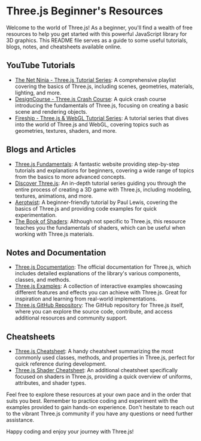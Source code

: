 # Three.js Beginner's Resources

Welcome to the world of Three.js! As a beginner, you'll find a wealth of free resources to help you get started with this powerful JavaScript library for 3D graphics. This README file serves as a guide to some useful tutorials, blogs, notes, and cheatsheets available online.

## YouTube Tutorials
- [The Net Ninja - Three.js Tutorial Series](https://www.youtube.com/playlist?list=PL4cUxeGkcC9i1XR6ediXY-WiY0Cq__o_s): A comprehensive playlist covering the basics of Three.js, including scenes, geometries, materials, lighting, and more.
- [DesignCourse - Three.js Crash Course](https://www.youtube.com/watch?v=6oFvqLfRnsU): A quick crash course introducing the fundamentals of Three.js, focusing on creating a basic scene and rendering objects.
- [Fireship - Three.js & WebGL Tutorial Series](https://www.youtube.com/playlist?list=PL0vfts4VzfNgUlte1KFnY9oVXarwn8bva): A tutorial series that dives into the world of Three.js and WebGL, covering topics such as geometries, textures, shaders, and more.

## Blogs and Articles
- [Three.js Fundamentals](https://threejsfundamentals.org/): A fantastic website providing step-by-step tutorials and explanations for beginners, covering a wide range of topics from the basics to more advanced concepts.
- [Discover Three.js](https://discoverthreejs.com/): An in-depth tutorial series guiding you through the entire process of creating a 3D game with Three.js, including modeling, textures, animations, and more.
- [Aerotwist](https://aerotwist.com/tutorials/getting-started-with-three-js/): A beginner-friendly tutorial by Paul Lewis, covering the basics of Three.js and providing code examples for quick experimentation.
- [The Book of Shaders](https://thebookofshaders.com/): Although not specific to Three.js, this resource teaches you the fundamentals of shaders, which can be useful when working with Three.js materials.

## Notes and Documentation
- [Three.js Documentation](https://threejs.org/docs/): The official documentation for Three.js, which includes detailed explanations of the library's various components, classes, and methods.
- [Three.js Examples](https://threejs.org/examples/): A collection of interactive examples showcasing different features and effects you can achieve with Three.js. Great for inspiration and learning from real-world implementations.
- [Three.js GitHub Repository](https://github.com/mrdoob/three.js/): The GitHub repository for Three.js itself, where you can explore the source code, contribute, and access additional resources and community support.

## Cheatsheets
- [Three.js Cheatsheet](https://dev.to/dannyengelman/three-js-cheat-sheet-2nab): A handy cheatsheet summarizing the most commonly used classes, methods, and properties in Three.js, perfect for quick reference during development.
- [Three.js Shader Cheatsheet](https://dev.to/dannyengelman/three-js-shader-cheat-sheet-16nb): An additional cheatsheet specifically focused on shaders in Three.js, providing a quick overview of uniforms, attributes, and shader types.

Feel free to explore these resources at your own pace and in the order that suits you best. Remember to practice coding and experiment with the examples provided to gain hands-on experience. Don't hesitate to reach out to the vibrant Three.js community if you have any questions or need further assistance.

Happy coding and enjoy your journey with Three.js!